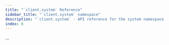 ```yaml
---
title: "`client.system` Reference"
sidebar_title: "`client.system` namespace"
description: "`client.system` - API reference for the system namespace in an `LMStudioClient` instance"
index: 6
---
```


...
